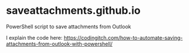 # saveattachments.github.io
 PowerShell script to save attachments from Outlook
 
 I explain the code here: https://codingitch.com/how-to-automate-saving-attachments-from-outlook-with-powershell/
